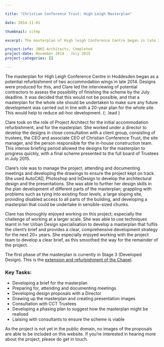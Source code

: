 ```yaml
---

title: "Christian Conference Trust: High Leigh Masterplan"

date: 2014-11-01

thumbnail: cctmp

excerpt: The masterplan of High leigh Conference Centre began in late 2014 and was completed in July 2015. Clare played a key part in developing the scheme; documenting the brief and drawing up the masterplan.

project-info: JBKS Architects, Completed
project-date: November 2014 - July 2015
project-categories: []

---
```



The masterplan for High Leigh Conference Centre in Hoddesden began as a potential refurbishment of two accommodation wings in late 2014. Designs were produced for this, and Clare led the interviewing of potential contractors to assess the possibility of finishing the scheme by the July deadline. It was decided that this would not be possible, and that a masterplan for the whole site should be undertaken to make sure any future development was carried out in line with a 20-year plan for the whole site. This would help to reduce ad-hoc development. 
{: .lead }

Clare took on the role of Project Architect for the initial accommodation refurbishment, and for the masterplan. She worked under a director to develop the designs in close consultation with a client group, consisting of trustees, the CEO and associate CEO of Christian Conference Trust, the site manager, and the person responsible for the in-house construction team. This intense briefing period allowed the designs for the masterplan to progress quickly, with a final scheme presented to the full board of Trustees in July 2015.

Clare’s role was to manage the project, attending and documenting meetings and developing the drawings to ensure the project kept on track. She used AutoCAD, Photoshop and InDesign to develop the architectural design and the presentations. She was able to further her design skills in the plan development of different parts of the masterplan; grappling with problems such as tying into existing floor levels, a large sloping site, providing disabled access to all parts of the building, and developing a masterplan that could be undertake in sensible-sized chunks. 

Clare has thoroughly enjoyed working on this project; especially the challenge of working at a larger scale. She was able to use techniques learnt in her Urban Design specialisation to develop a masterplan that fulfils the client’s brief and provides a clear, comprehensive development strategy for the next 20+ years. She especially enjoyed working with the project team to develop a clear brief, as this smoothed the way for the remainder of the project.  

The first phase of the masterplan is currently in Stage 3 (Developed Design). This is the [extension and refurbishment of the Chapel](/architecture/portfolio/cct-chapel/). 

### Key Tasks:

- Developing a brief for the masterplan
- Preparing for,  attending and documenting meetings 
- Developing design proposals with a Director
- Drawing up the masterplan and creating presentation images
- Consultation with CCT Trustees
- Developing a phasing plan to suggest how the masterplan might be realised
- Liaising with consultants to ensure the scheme is viable

As the project is not yet in the public domain, no images of the proposals are able to be included on this website. If you’re interested in hearing more about the project, please do get in touch. 
